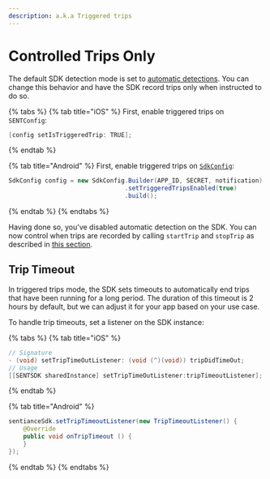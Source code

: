 ```yaml
---
description: a.k.a Triggered trips
---
```


# Controlled Trips Only

The default SDK detection mode is set to [automatic detections](automatic-detections.md). You can change this behavior and have the SDK record trips only when instructed to do so.

{% tabs %}
{% tab title="iOS" %}
First, enable triggered trips on `SENTConfig`:

```objectivec
[config setIsTriggeredTrip: TRUE];
```
{% endtab %}

{% tab title="Android" %}
First, enable triggered trips on [`SdkConfig`](../../api-reference/android/sdkconfig/):

```java
SdkConfig config = new SdkConfig.Builder(APP_ID, SECRET, notification)
                                .setTriggeredTripsEnabled(true)
                                .build();
```
{% endtab %}
{% endtabs %}

Having done so, you've disabled automatic detection on the SDK. You can now control when trips are recorded by calling `startTrip` and `stopTrip` as described in [this section](automatic-detections-with-forced-trips.md#starting-a-trip).

## Trip Timeout

In triggered trips mode, the SDK sets timeouts to automatically end trips that have been running for a long period. The duration of this timeout is 2 hours by default, but we can adjust it for your app based on your use case.

To handle trip timeouts, set a listener on the SDK instance:

{% tabs %}
{% tab title="iOS" %}
```objectivec
// Signature
- (void) setTripTimeOutListener: (void (^)(void)) tripDidTimeOut;
// Usage
[[SENTSDK sharedInstance] setTripTimeOutListener:tripTimeoutListener];
```
{% endtab %}

{% tab title="Android" %}
```java
sentianceSdk.setTripTimeoutListener(new TripTimeoutListener() {
    @Override
    public void onTripTimeout () {
    }
});
```
{% endtab %}
{% endtabs %}



